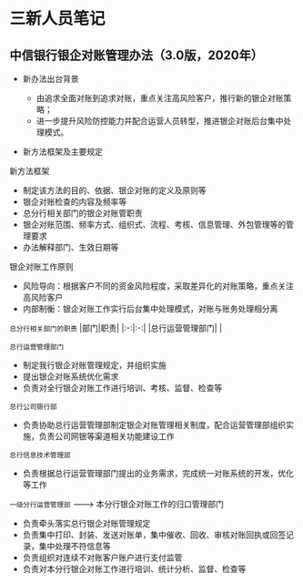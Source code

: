 # 三新人员笔记

## 中信银行银企对账管理办法（3.0版，2020年）

- 新办法出台背景
  - 由追求全面对账到追求对账，重点关注高风险客户，推行新的银企对账策略；
  - 进一步提升风险防控能力并配合运营人员转型，推进银企对账后台集中处理模式。
  
- 新方法框架及主要规定

新方法框架
- 制定该方法的目的、依据、银企对账的定义及原则等
- 银企对账检查的内容及频率等
- 总分行相关部门的银企对账管职责
- 银企对账范围、频率方式、组织式、流程、考核、信息管理、外包管理等的管理要求
- 办法解释部门、生效日期等

银企对账工作原则
- 风险导向：根据客户不同的资金风险程度，采取差异化的对账策略，重点关注高风险客户
- 内部制衡：银企对账工作实行后台集中处理模式，对账与账务处理相分离

`总分行相关部门的职责`
|部门|职责|
|:-:|:-:|
|总行运营管理部门| |

`总行运营管理部门`
- 制定我行银企对账管理规定，并组织实施
- 提出银企对账系统优化需求
- 负责对全行银企对账工作进行培训、考核、监督、检查等


`总行公司银行部`
- 负责协助总行运营管理部制定银企对账管理相关制度，配合运营管理部组织实施，负责公司网银等渠道相关功能建设工作

`总行信息技术管理部`
- 负责根据总行运营管理部门提出的业务需求，完成统一对账系统的开发，优化等工作

`一级分行运营管理部` ---> 本分行银企对账工作的归口管理部门
- 负责牵头落实总行银企对账管理规定
- 负责集中打印、封装、发送对账单，集中催收、回收、审核对账回执或回签记录，集中处理不符信息等
- 负责组织对连续不对账客户账户进行支付监管
- 负责对本分行银企对账工作进行培训、统计分析、监督、检查等

















